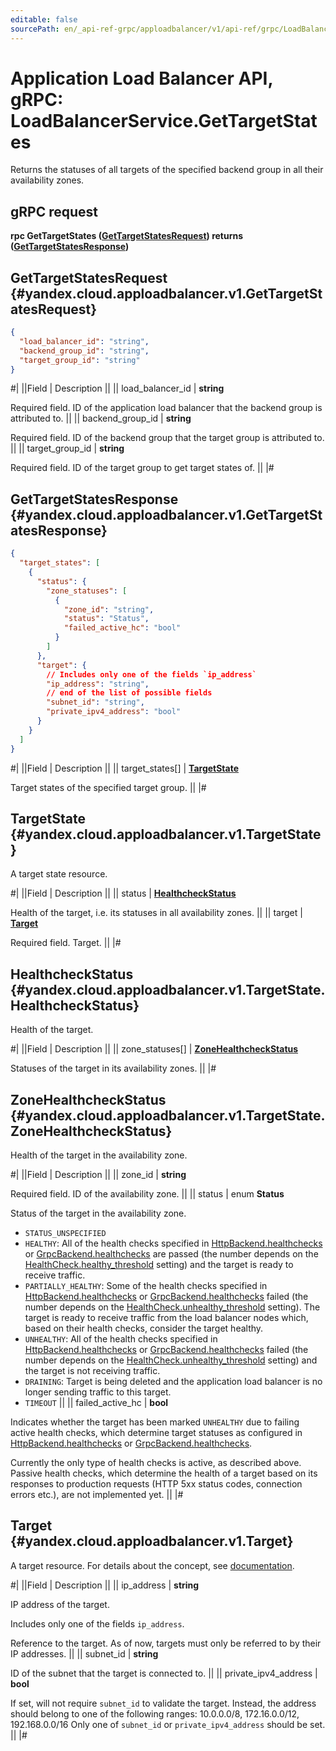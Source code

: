 ```yaml
---
editable: false
sourcePath: en/_api-ref-grpc/apploadbalancer/v1/api-ref/grpc/LoadBalancer/getTargetStates.md
---
```


# Application Load Balancer API, gRPC: LoadBalancerService.GetTargetStates

Returns the statuses of all targets of the specified backend group in all their availability zones.

## gRPC request

**rpc GetTargetStates ([GetTargetStatesRequest](#yandex.cloud.apploadbalancer.v1.GetTargetStatesRequest)) returns ([GetTargetStatesResponse](#yandex.cloud.apploadbalancer.v1.GetTargetStatesResponse))**

## GetTargetStatesRequest {#yandex.cloud.apploadbalancer.v1.GetTargetStatesRequest}

```json
{
  "load_balancer_id": "string",
  "backend_group_id": "string",
  "target_group_id": "string"
}
```

#|
||Field | Description ||
|| load_balancer_id | **string**

Required field. ID of the application load balancer that the backend group is attributed to. ||
|| backend_group_id | **string**

Required field. ID of the backend group that the target group is attributed to. ||
|| target_group_id | **string**

Required field. ID of the target group to get target states of. ||
|#

## GetTargetStatesResponse {#yandex.cloud.apploadbalancer.v1.GetTargetStatesResponse}

```json
{
  "target_states": [
    {
      "status": {
        "zone_statuses": [
          {
            "zone_id": "string",
            "status": "Status",
            "failed_active_hc": "bool"
          }
        ]
      },
      "target": {
        // Includes only one of the fields `ip_address`
        "ip_address": "string",
        // end of the list of possible fields
        "subnet_id": "string",
        "private_ipv4_address": "bool"
      }
    }
  ]
}
```

#|
||Field | Description ||
|| target_states[] | **[TargetState](#yandex.cloud.apploadbalancer.v1.TargetState)**

Target states of the specified target group. ||
|#

## TargetState {#yandex.cloud.apploadbalancer.v1.TargetState}

A target state resource.

#|
||Field | Description ||
|| status | **[HealthcheckStatus](#yandex.cloud.apploadbalancer.v1.TargetState.HealthcheckStatus)**

Health of the target, i.e. its statuses in all availability zones. ||
|| target | **[Target](#yandex.cloud.apploadbalancer.v1.Target)**

Required field. Target. ||
|#

## HealthcheckStatus {#yandex.cloud.apploadbalancer.v1.TargetState.HealthcheckStatus}

Health of the target.

#|
||Field | Description ||
|| zone_statuses[] | **[ZoneHealthcheckStatus](#yandex.cloud.apploadbalancer.v1.TargetState.ZoneHealthcheckStatus)**

Statuses of the target in its availability zones. ||
|#

## ZoneHealthcheckStatus {#yandex.cloud.apploadbalancer.v1.TargetState.ZoneHealthcheckStatus}

Health of the target in the availability zone.

#|
||Field | Description ||
|| zone_id | **string**

Required field. ID of the availability zone. ||
|| status | enum **Status**

Status of the target in the availability zone.

- `STATUS_UNSPECIFIED`
- `HEALTHY`: All of the health checks specified in [HttpBackend.healthchecks](/docs/application-load-balancer/api-ref/grpc/BackendGroup/get#yandex.cloud.apploadbalancer.v1.HttpBackend) or [GrpcBackend.healthchecks](/docs/application-load-balancer/api-ref/grpc/BackendGroup/get#yandex.cloud.apploadbalancer.v1.GrpcBackend) are passed
(the number depends on the [HealthCheck.healthy_threshold](/docs/application-load-balancer/api-ref/grpc/BackendGroup/get#yandex.cloud.apploadbalancer.v1.HealthCheck) setting) and the target is ready to receive traffic.
- `PARTIALLY_HEALTHY`: Some of the health checks specified in [HttpBackend.healthchecks](/docs/application-load-balancer/api-ref/grpc/BackendGroup/get#yandex.cloud.apploadbalancer.v1.HttpBackend) or [GrpcBackend.healthchecks](/docs/application-load-balancer/api-ref/grpc/BackendGroup/get#yandex.cloud.apploadbalancer.v1.GrpcBackend) failed
(the number depends on the [HealthCheck.unhealthy_threshold](/docs/application-load-balancer/api-ref/grpc/BackendGroup/get#yandex.cloud.apploadbalancer.v1.HealthCheck) setting).
The target is ready to receive traffic from the load balancer nodes which, based on their health checks,
consider the target healthy.
- `UNHEALTHY`: All of the health checks specified in [HttpBackend.healthchecks](/docs/application-load-balancer/api-ref/grpc/BackendGroup/get#yandex.cloud.apploadbalancer.v1.HttpBackend) or [GrpcBackend.healthchecks](/docs/application-load-balancer/api-ref/grpc/BackendGroup/get#yandex.cloud.apploadbalancer.v1.GrpcBackend) failed
(the number depends on the [HealthCheck.unhealthy_threshold](/docs/application-load-balancer/api-ref/grpc/BackendGroup/get#yandex.cloud.apploadbalancer.v1.HealthCheck) setting) and the target is not receiving traffic.
- `DRAINING`: Target is being deleted and the application load balancer is no longer sending traffic to this target.
- `TIMEOUT` ||
|| failed_active_hc | **bool**

Indicates whether the target has been marked `UNHEALTHY` due to failing active health checks,
which determine target statuses as configured in [HttpBackend.healthchecks](/docs/application-load-balancer/api-ref/grpc/BackendGroup/get#yandex.cloud.apploadbalancer.v1.HttpBackend) or [GrpcBackend.healthchecks](/docs/application-load-balancer/api-ref/grpc/BackendGroup/get#yandex.cloud.apploadbalancer.v1.GrpcBackend).

Currently the only type of health checks is active, as described above.
Passive health checks, which determine the health of a target based on its responses to production requests
(HTTP 5xx status codes, connection errors etc.), are not implemented yet. ||
|#

## Target {#yandex.cloud.apploadbalancer.v1.Target}

A target resource.
For details about the concept, see [documentation](/docs/application-load-balancer/concepts/target-group).

#|
||Field | Description ||
|| ip_address | **string**

IP address of the target.

Includes only one of the fields `ip_address`.

Reference to the target. As of now, targets must only be referred to by their IP addresses. ||
|| subnet_id | **string**

ID of the subnet that the target is connected to. ||
|| private_ipv4_address | **bool**

If set, will not require `subnet_id` to validate the target.
Instead, the address should belong to one of the following ranges:
10.0.0.0/8, 172.16.0.0/12, 192.168.0.0/16
Only one of `subnet_id` or `private_ipv4_address` should be set. ||
|#